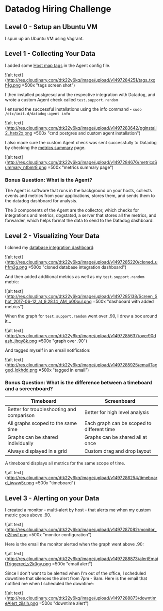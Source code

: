 # Datadog Hiring Challenge

## Level 0 - Setup an Ubuntu VM
I spun up an Ubuntu VM using Vagrant.

## Level 1 - Collecting Your Data

I added some [Host map tags](https://app.datadoghq.com/infrastructure/map?fillby=avg%3Acpuutilization&sizeby=avg%3Anometric&groupby=none&nameby=name&nometrichosts=false&tvMode=false&nogrouphosts=false&palette=green_to_orange&paletteflip=false&host=303670348 "DataDog host map tags") in the Agent config file.

![alt text](http://res.cloudinary.com/dtk22y6kq/image/upload/v1497284251/tags_txgh1g.png =500x "tags screen shot")


I then installed postgresql and the respective integration with Datadog, and wrote a custom Agent check called `test.support.random`

I ensured the successful installations using the info command - `sudo /etc/init.d/datadog-agent info
`

![alt text](http://res.cloudinary.com/dtk22y6kq/image/upload/v1497283642/pginstall2_hatx2x.png =500x "cmd postgres and custom agent installation")

I also made sure the custom Agent check was sent successfully to Datadog by checking the [metrics summary](https://app.datadoghq.com/metric/summary) page.


![alt text](http://res.cloudinary.com/dtk22y6kq/image/upload/v1497284676/metricsSummary_ntbmr8.png =500x "metrics summary page")


### Bonus Question: What is the Agent?

The Agent is software that runs in the background on your hosts, collects events and metrics from your applications, stores them, and sends them to the datadog dashboard for analysis. 

The 3 components of the Agent are the collector, which checks for integrations and metrics, dogstatsd, a server that stores all the metrics, and forwarder, which helps format the data to send to the Datadog dashboard.

## Level 2 - Visualizing Your Data

I cloned my [database integration dashboard](https://app.datadoghq.com/dash/list):

![alt text](http://res.cloudinary.com/dtk22y6kq/image/upload/v1497285220/cloned_uhfm2g.png =500x "cloned database integration dashboard")

And then added additional metrics as well as my `test.support.random` metric:

![alt text](http://res.cloudinary.com/dtk22y6kq/image/upload/v1497285138/Screen_Shot_2017-06-12_at_9.28.14_AM_o00oul.png =500x "dashboard with added metrics")

When the graph for `test.support.random` went over .90, I drew a box around it... 

![alt text](http://res.cloudinary.com/dtk22y6kq/image/upload/v1497285637/over90dash_jhqy8k.png
 =500x "graph over .90")

And tagged myself in an email notification:

![alt text](http://res.cloudinary.com/dtk22y6kq/image/upload/v1497285925/emailTagged_lokhdd.png =500x "tagged in email")


### Bonus Question: What is the difference between a timeboard and a screenboard?


Timeboard | Screenboard 
------------------------ | ------------------------
Better for troubleshooting and comparison | Better for high level analysis
All graphs scoped to the same time  | Each graph can be scoped to different time 
Graphs can be shared individually | Graphs can be shared all at once
Always displayed in a grid | Custom drag and drop layout

A timeboard displays all metrics for the same scope of time.

![alt text](http://res.cloudinary.com/dtk22y6kq/image/upload/v1497286254/timeboard_iwww5r.png =500x "timeboard")


## Level 3 - Alerting on your Data
I created a monitor - multi-alert by host - that alerts me when my custom metric goes above .90.

![alt text](http://res.cloudinary.com/dtk22y6kq/image/upload/v1497287082/monitor_q2ihwf.png =500x "monitor configuration")

Here is the email the monitor alerted when the graph went above .90: 

![alt text](http://res.cloudinary.com/dtk22y6kq/image/upload/v1497288873/alertEmailTriggered_v2k0gy.png =500x "email alert")

Since I don't want to be alerted when I'm out of the office, I scheduled downtime that silences the alert from 7pm - 9am. Here is the email that notified me when I scheduled the downtime:

![alt text](http://res.cloudinary.com/dtk22y6kq/image/upload/v1497288873/downtimeAlert_zilslh.png =500x "downtime alert")

